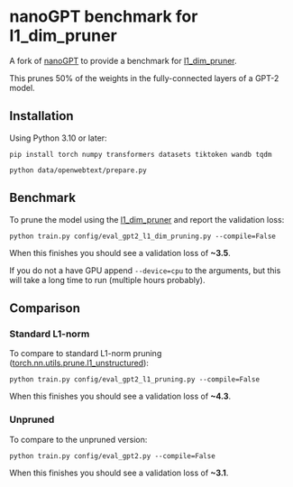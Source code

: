 # nanoGPT benchmark for l1_dim_pruner

A fork of [nanoGPT](https://github.com/karpathy/nanoGPT) to provide a benchmark for [l1_dim_pruner](https://github.com/nfergu/l1_dim_pruner).

This prunes 50% of the weights in the fully-connected layers of a GPT-2 model. 

## Installation

Using Python 3.10 or later:

```
pip install torch numpy transformers datasets tiktoken wandb tqdm
```

```
python data/openwebtext/prepare.py
```

## Benchmark

To prune the model using the [l1_dim_pruner](https://github.com/nfergu/l1_dim_pruner) and report the validation loss:

```
python train.py config/eval_gpt2_l1_dim_pruning.py --compile=False
```

When this finishes you should see a validation loss of **~3.5**.

If you do not a have GPU append `--device=cpu` to the arguments, but this will take a long time to run (multiple hours probably).

## Comparison

### Standard L1-norm

To compare to standard L1-norm pruning ([torch.nn.utils.prune.l1_unstructured](https://pytorch.org/docs/stable/generated/torch.nn.utils.prune.l1_unstructured.html#torch-nn-utils-prune-l1-unstructured)):

```
python train.py config/eval_gpt2_l1_pruning.py --compile=False
```

When this finishes you should see a validation loss of **~4.3**.


### Unpruned

To compare to the unpruned version:

```
python train.py config/eval_gpt2.py --compile=False
```

When this finishes you should see a validation loss of **~3.1**.
